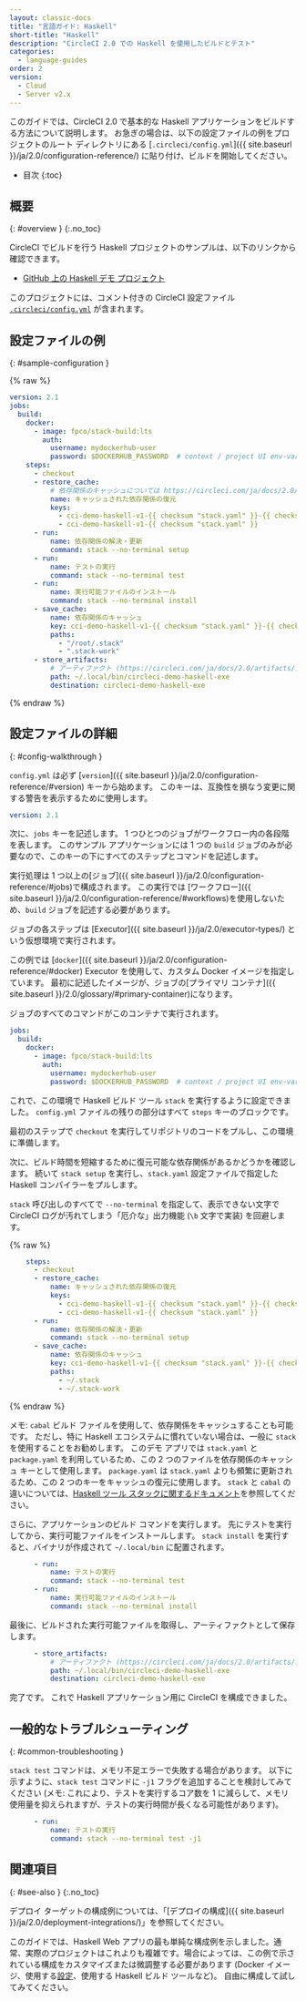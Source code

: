 ```yaml
---
layout: classic-docs
title: "言語ガイド: Haskell"
short-title: "Haskell"
description: "CircleCI 2.0 での Haskell を使用したビルドとテスト"
categories:
  - language-guides
order: 2
version:
  - Cloud
  - Server v2.x
---
```


このガイドでは、CircleCI 2.0 で基本的な Haskell アプリケーションをビルドする方法について説明します。 お急ぎの場合は、以下の設定ファイルの例をプロジェクトのルート ディレクトリにある [`.circleci/config.yml`]({{ site.baseurl }}/ja/2.0/configuration-reference/) に貼り付け、ビルドを開始してください。

* 目次
{:toc}

## 概要
{: #overview }
{:.no_toc}

CircleCI でビルドを行う Haskell プロジェクトのサンプルは、以下のリンクから確認できます。

- <a href="https://github.com/CircleCI-Public/circleci-demo-haskell"
target="_blank">GitHub 上の Haskell デモ プロジェクト</a>

このプロジェクトには、コメント付きの CircleCI 設定ファイル <a href="https://github.com/CircleCI-Public/circleci-demo-haskell/blob/master/.circleci/config.yml" target="_blank"><code>.circleci/config.yml</code></a> が含まれます。


## 設定ファイルの例
{: #sample-configuration }

{% raw %}

```yaml
version: 2.1
jobs:
  build:
    docker:
      - image: fpco/stack-build:lts
        auth:
          username: mydockerhub-user
          password: $DOCKERHUB_PASSWORD  # context / project UI env-var reference
    steps:
      - checkout
      - restore_cache:
          # 依存関係のキャッシュについては https://circleci.com/ja/docs/2.0/caching/ をお読みください
          name: キャッシュされた依存関係の復元
          keys:
            - cci-demo-haskell-v1-{{ checksum "stack.yaml" }}-{{ checksum "package.yaml" }}
            - cci-demo-haskell-v1-{{ checksum "stack.yaml" }}
      - run:
          name: 依存関係の解決・更新
          command: stack --no-terminal setup
      - run:
          name: テストの実行
          command: stack --no-terminal test
      - run:
          name: 実行可能ファイルのインストール
          command: stack --no-terminal install
      - save_cache:
          name: 依存関係のキャッシュ
          key: cci-demo-haskell-v1-{{ checksum "stack.yaml" }}-{{ checksum "package.yaml" }}
          paths:
            - "/root/.stack"
            - ".stack-work"
      - store_artifacts:
          # アーティファクト (https://circleci.com/ja/docs/2.0/artifacts/) に表示するためにテスト サマリーをアップロードします
          path: ~/.local/bin/circleci-demo-haskell-exe
          destination: circleci-demo-haskell-exe

```

{% endraw %}

## 設定ファイルの詳細
{: #config-walkthrough }

`config.yml` は必ず [`version`]({{ site.baseurl }}/ja/2.0/configuration-reference/#version) キーから始めます。 このキーは、互換性を損なう変更に関する警告を表示するために使用します。

```yaml
version: 2.1
```

次に、`jobs` キーを記述します。 1 つひとつのジョブがワークフロー内の各段階を表します。 このサンプル アプリケーションには 1 つの `build` ジョブのみが必要なので、このキーの下にすべてのステップとコマンドを記述します。

実行処理は 1 つ以上の[ジョブ]({{ site.baseurl }}/ja/2.0/configuration-reference/#jobs)で構成されます。 この実行では [ワークフロー]({{ site.baseurl }}/ja/2.0/configuration-reference/#workflows)を使用しないため、`build` ジョブを記述する必要があります。

ジョブの各ステップは [Executor]({{ site.baseurl }}/ja/2.0/executor-types/) という仮想環境で実行されます。

この例では [`docker`]({{ site.baseurl }}/ja/2.0/configuration-reference/#docker) Executor を使用して、カスタム Docker イメージを指定しています。 最初に記述したイメージが、ジョブの[プライマリ コンテナ]({{ site.baseurl }}/2.0/glossary/#primary-container)になります。

ジョブのすべてのコマンドがこのコンテナで実行されます。

```yaml
jobs:
  build:
    docker:
      - image: fpco/stack-build:lts
        auth:
          username: mydockerhub-user
          password: $DOCKERHUB_PASSWORD  # context / project UI env-var reference
```

これで、この環境で Haskell ビルド ツール `stack` を実行するように設定できました。 `config.yml` ファイルの残りの部分はすべて `steps` キーのブロックです。

最初のステップで `checkout` を実行してリポジトリのコードをプルし、この環境に準備します。

次に、ビルド時間を短縮するために復元可能な依存関係があるかどうかを確認します。 続いて `stack setup` を実行し、`stack.yaml` 設定ファイルで指定した Haskell コンパイラーをプルします。

`stack` 呼び出しのすべてで `--no-terminal` を指定して、表示できない文字で CircleCI ログが汚れてしまう「厄介な」出力機能 (`\b` 文字で実装) を回避します。

{% raw %}
```yaml
    steps:
      - checkout
      - restore_cache:
          name: キャッシュされた依存関係の復元
          keys:
            - cci-demo-haskell-v1-{{ checksum "stack.yaml" }}-{{ checksum "package.yaml" }}
            - cci-demo-haskell-v1-{{ checksum "stack.yaml" }}
      - run:
          name: 依存関係の解決・更新
          command: stack --no-terminal setup
      - save_cache:
          name: 依存関係のキャッシュ
          key: cci-demo-haskell-v1-{{ checksum "stack.yaml" }}-{{ checksum "package.yaml" }}
          paths:
            - ~/.stack
            - ~/.stack-work
```
{% endraw %}

メモ: `cabal` ビルド ファイルを使用して、依存関係をキャッシュすることも可能です。 ただし、特に Haskell エコシステムに慣れていない場合は、一般に `stack` を使用することをお勧めします。 このデモ アプリでは `stack.yaml` と `package.yaml` を利用しているため、この 2 つのファイルを依存関係のキャッシュ キーとして使用します。 `package.yaml` は `stack.yaml` よりも頻繁に更新されるため、この 2 つのキーをキャッシュの復元に使用します。 `stack` と `cabal` の違いについては、[Haskell ツール スタックに関するドキュメント](https://docs.haskellstack.org/en/stable/stack_yaml_vs_cabal_package_file/)を参照してください。

さらに、アプリケーションのビルド コマンドを実行します。 先にテストを実行してから、実行可能ファイルをインストールします。 `stack install` を実行すると、バイナリが作成されて `~/.local/bin` に配置されます。

```yaml
      - run:
          name: テストの実行
          command: stack --no-terminal test
      - run:
          name: 実行可能ファイルのインストール
          command: stack --no-terminal install
```

最後に、ビルドされた実行可能ファイルを取得し、アーティファクトとして保存します。

```yaml
      - store_artifacts:
          # アーティファクト (https://circleci.com/ja/docs/2.0/artifacts/) に表示するためにビルド結果をアップロードします
          path: ~/.local/bin/circleci-demo-haskell-exe 
          destination: circleci-demo-haskell-exe
```

完了です。 これで Haskell アプリケーション用に CircleCI を構成できました。

## 一般的なトラブルシューティング
{: #common-troubleshooting }

`stack test` コマンドは、メモリ不足エラーで失敗する場合があります。 以下に示すように、`stack test` コマンドに `-j1` フラグを追加することを検討してみてください (メモ: これにより、テストを実行するコア数を 1 に減らして、メモリ使用量を抑えられますが、テストの実行時間が長くなる可能性があります)。

```yaml
      - run:
          name: テストの実行
          command: stack --no-terminal test -j1
```

## 関連項目
{: #see-also }
{:.no_toc}

デプロイ ターゲットの構成例については、「[デプロイの構成]({{ site.baseurl }}/ja/2.0/deployment-integrations/)」を参照してください。

このガイドでは、Haskell Web アプリの最も単純な構成例を示しました。通常、実際のプロジェクトはこれよりも複雑です。場合によっては、この例で示されている構成をカスタマイズまたは微調整する必要があります (Docker イメージ、使用する[設定](https://docs.haskellstack.org/en/v1.0.2/docker_integration/)、使用する Haskell ビルド ツールなど)。 自由に構成して試してみてください。

